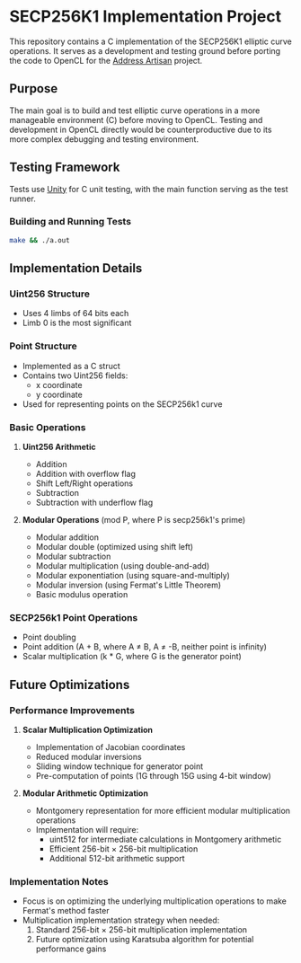 # SECP256K1 Implementation Project

This repository contains a C implementation of the SECP256K1 elliptic curve operations. It serves as a development and testing ground before porting the code to OpenCL for the [Address Artisan](https://github.com/seaasses/address-artisan) project.

## Purpose

The main goal is to build and test elliptic curve operations in a more manageable environment (C) before moving to OpenCL. Testing and development in OpenCL directly would be counterproductive due to its more complex debugging and testing environment.

## Testing Framework

Tests use [Unity](https://github.com/ThrowTheSwitch/Unity) for C unit testing, with the main function serving as the test runner.

### Building and Running Tests

```bash
make && ./a.out
```

## Implementation Details

### Uint256 Structure
- Uses 4 limbs of 64 bits each
- Limb 0 is the most significant

### Point Structure
- Implemented as a C struct
- Contains two Uint256 fields:
  - x coordinate
  - y coordinate
- Used for representing points on the SECP256k1 curve

### Basic Operations
1. **Uint256 Arithmetic**
   - Addition
   - Addition with overflow flag
   - Shift Left/Right operations
   - Subtraction
   - Subtraction with underflow flag

2. **Modular Operations** (mod P, where P is secp256k1's prime)
   - Modular addition
   - Modular double (optimized using shift left)
   - Modular subtraction
   - Modular multiplication (using double-and-add)
   - Modular exponentiation (using square-and-multiply)
   - Modular inversion (using Fermat's Little Theorem) 
   - Basic modulus operation

### SECP256k1 Point Operations
- Point doubling
- Point addition (A + B, where A ≠ B, A ≠ -B, neither point is infinity)
- Scalar multiplication (k * G, where G is the generator point)

## Future Optimizations

### Performance Improvements
1. **Scalar Multiplication Optimization**
   - Implementation of Jacobian coordinates
   - Reduced modular inversions
   - Sliding window technique for generator point
   - Pre-computation of points (1G through 15G using 4-bit window)

2. **Modular Arithmetic Optimization**
   - Montgomery representation for more efficient modular multiplication operations
   - Implementation will require:
     - uint512 for intermediate calculations in Montgomery arithmetic
     - Efficient 256-bit × 256-bit multiplication
     - Additional 512-bit arithmetic support

### Implementation Notes
- Focus is on optimizing the underlying multiplication operations to make Fermat's method faster
- Multiplication implementation strategy when needed:
  1. Standard 256-bit × 256-bit multiplication implementation
  2. Future optimization using Karatsuba algorithm for potential performance gains



